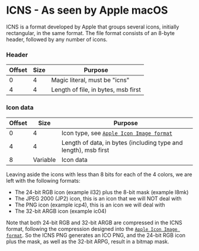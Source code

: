 # ICNS - As seen by Apple macOS

ICNS is a format developed by Apple that groups several icons, initially rectangular, 
in the same format. The file format consists of an 8-byte header, followed by any 
number of icons.
### Header
| Offset | Size | Purpose |
| ------ | ---- | ------- |
| 0 | 4 | Magic literal, must be "icns" |
| 4 | 4 | Length of file, in bytes, msb first |
### Icon data
| Offset | Size | Purpose |
| ------ | ---- | ------- |
| 0 | 4 | Icon type, see [`Apple Icon Image format`](https://en.wikipedia.org/wiki/Apple_Icon_Image_format#Icon_types) |
| 4 | 4 | Length of data, in bytes (including type and length), msb first |
| 8 | Variable | Icon data |

Leaving aside the icons with less than 8 bits for each of the 4 colors, 
we are left with the following formats:
- The 24-bit RGB icon (example il32) plus the 8-bit mask (example l8mk)
- The JPEG 2000 (JP2) icon, this is an icon that we will NOT deal with
- The PNG icon (example icp4), this is an icon we will deal with
- The 32-bit ARGB icon (example ic04)

Note that both 24-bit RGB and 32-bit ARGB are compressed in the ICNS format, 
following the compression designed into the [`Apple Icon Image format`](https://en.wikipedia.org/wiki/Apple_Icon_Image_format#Compression). 
So the ICNS PNG generates an ICO PNG, and the 24-bit RGB icon plus the mask, 
as well as the 32-bit ARPG, result in a bitmap mask.
